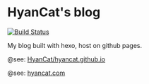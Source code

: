 # HyanCat's blog

[![Build Status](https://travis-ci.org/HyanCat/blog.svg?branch=master)](https://travis-ci.org/HyanCat/blog)

My blog built with hexo, host on github pages. 

@see: [HyanCat/hyancat.github.io](https://github.com/HyanCat/hyancat.github.io)

@see: [hyancat.com](https://hyancat.com)
